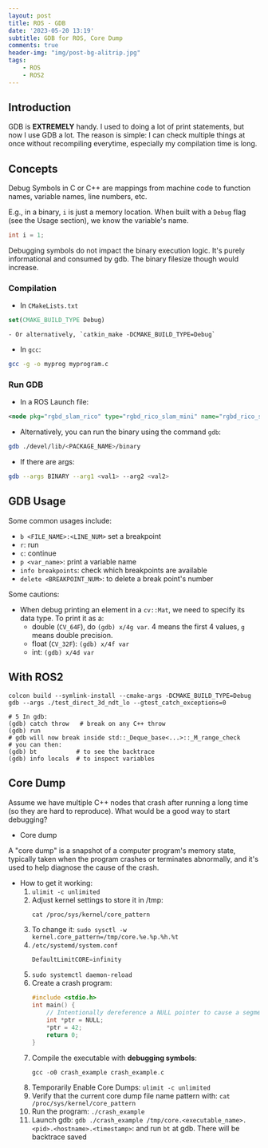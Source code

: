 ```yaml
---
layout: post
title: ROS - GDB
date: '2023-05-20 13:19'
subtitle: GDB for ROS, Core Dump
comments: true
header-img: "img/post-bg-alitrip.jpg"
tags:
    - ROS
    - ROS2
---
```


## Introduction

GDB is **EXTREMELY** handy. I used to doing a lot of print statements, but now I use GDB a lot. The reason is simple: I can check multiple things at once without recompiling everytime, especially my compilation time is long.

## Concepts

Debug Symbols in C or C++ are mappings from machine code to function names, variable names, line numbers, etc.

E.g., in a binary, `i` is just a memory location. When built with a `Debug` flag (see the Usage section), we know the variable's name.

```cpp
int i = 1;
```

Debugging symbols do not impact the binary execution logic. It's purely informational and consumed by gdb. The binary filesize though would increase.

### Compilation 

- In `CMakeLists.txt`

```cmake
set(CMAKE_BUILD_TYPE Debug)
```
    - Or alternatively, `catkin_make -DCMAKE_BUILD_TYPE=Debug`

- In `gcc`:

```bash
gcc -g -o myprog myprogram.c
```

### Run GDB

- In a ROS Launch file:

```xml
<node pkg="rgbd_slam_rico" type="rgbd_rico_slam_mini" name="rgbd_rico_slam_mini" output="screen" launch-prefix="gdb -ex run --args"/>
```

- Alternatively, you can run the binary using the command `gdb`:

```bash
gdb ./devel/lib/<PACKAGE_NAME>/binary
```

- If there are args:

```bash
gdb --args BINARY --arg1 <val1> --arg2 <val2>
```

## GDB Usage

Some common usages include:

- `b <FILE_NAME>:<LINE_NUM>` set a breakpoint
- `r`: run 
- `c`: continue
- `p <var_name>`: print a variable name
- `info breakpoints`: check which breakpoints are available
- `delete <BREAKPOINT_NUM>`: to delete a break point's number

Some cautions:

- When debug printing an element in a `cv::Mat`, we need to specify its data type. To print it as a: 
    - double (`CV_64F`), do `(gdb) x/4g var`. 4 means the first 4 values, `g` means double precision. 
    - float (`CV_32F`): `(gdb) x/4f var`
    - int: `(gdb) x/4d var`

## With ROS2

```
colcon build --symlink-install --cmake-args -DCMAKE_BUILD_TYPE=Debug
gdb --args ./test_direct_3d_ndt_lo --gtest_catch_exceptions=0

# 5 In gdb:
(gdb) catch throw   # break on any C++ throw
(gdb) run
# gdb will now break inside std::_Deque_base<...>::_M_range_check
# you can then:
(gdb) bt           # to see the backtrace
(gdb) info locals  # to inspect variables
```


## Core Dump

Assume we have multiple C++ nodes that crash after running a long time (so they are hard to reproduce). What would be a good way to start debugging?

- Core dump

 A "core dump" is a snapshot of a computer program's memory state, typically taken when the program crashes or terminates abnormally, and it's used to help diagnose the cause of the crash.

- How to get it working:
    1. `ulimit -c unlimited`
    2. Adjust kernel settings to store it in /tmp:
        ```
        cat /proc/sys/kernel/core_pattern
        ```
    3. To change it: `sudo sysctl -w kernel.core_pattern=/tmp/core.%e.%p.%h.%t`
    4. `/etc/systemd/system.conf`
        ```cpp
        DefaultLimitCORE=infinity
        ```
    5. `sudo systemctl daemon-reload`
    6. Create a crash program:
        ```cpp
        #include <stdio.h>
        int main() {
            // Intentionally dereference a NULL pointer to cause a segmentation fault.
            int *ptr = NULL;
            *ptr = 42;
            return 0;
        }
        ```
    7. Compile the executable with **debugging symbols**:
        ```cpp
        gcc -o0 crash_example crash_example.c
        ```
    8. Temporarily Enable Core Dumps: `ulimit -c unlimited`
    9. Verify that the current core dump file name pattern with: `cat /proc/sys/kernel/core_pattern`
    10. Run the program: `./crash_example`
    11. Launch gdb: `gdb ./crash_example /tmp/core.<executable_name>.<pid>.<hostname>.<timestamp>`: and run `bt` at gdb. There will be backtrace saved
